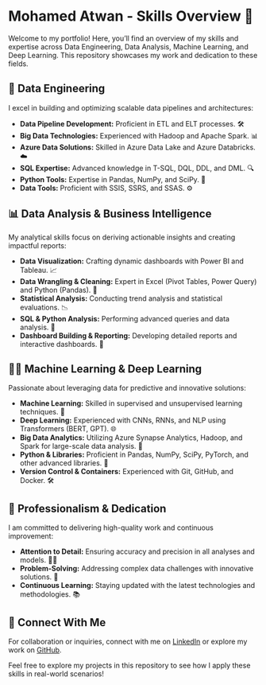 # Mohamed Atwan - Skills Overview 🌟

Welcome to my portfolio! Here, you’ll find an overview of my skills and expertise across Data Engineering, Data Analysis, Machine Learning, and Deep Learning. This repository showcases my work and dedication to these fields.

## 🚀 Data Engineering

I excel in building and optimizing scalable data pipelines and architectures:

- **Data Pipeline Development:** Proficient in ETL and ELT processes. 🛠️
- **Big Data Technologies:** Experienced with Hadoop and Apache Spark. 📊
- **Azure Data Solutions:** Skilled in Azure Data Lake and Azure Databricks. ☁️
- **SQL Expertise:** Advanced knowledge in T-SQL, DQL, DDL, and DML. 🔍
- **Python Tools:** Expertise in Pandas, NumPy, and SciPy. 🐍
- **Data Tools:** Proficient with SSIS, SSRS, and SSAS. ⚙️

## 📊 Data Analysis & Business Intelligence

My analytical skills focus on deriving actionable insights and creating impactful reports:

- **Data Visualization:** Crafting dynamic dashboards with Power BI and Tableau. 📈
- **Data Wrangling & Cleaning:** Expert in Excel (Pivot Tables, Power Query) and Python (Pandas). 🧹
- **Statistical Analysis:** Conducting trend analysis and statistical evaluations. 📉
- **SQL & Python Analysis:** Performing advanced queries and data analysis. 🔎
- **Dashboard Building & Reporting:** Developing detailed reports and interactive dashboards. 📑

## 🧑‍🔬 Machine Learning & Deep Learning

Passionate about leveraging data for predictive and innovative solutions:

- **Machine Learning:** Skilled in supervised and unsupervised learning techniques. 🤖
- **Deep Learning:** Experienced with CNNs, RNNs, and NLP using Transformers (BERT, GPT). 🌐
- **Big Data Analytics:** Utilizing Azure Synapse Analytics, Hadoop, and Spark for large-scale data analysis. 🧠
- **Python & Libraries:** Proficient in Pandas, NumPy, SciPy, PyTorch, and other advanced libraries. 🔬
- **Version Control & Containers:** Experienced with Git, GitHub, and Docker. 🛠️

## 🌟 Professionalism & Dedication

I am committed to delivering high-quality work and continuous improvement:

- **Attention to Detail:** Ensuring accuracy and precision in all analyses and models. 🕵️‍♂️
- **Problem-Solving:** Addressing complex data challenges with innovative solutions. 🧩
- **Continuous Learning:** Staying updated with the latest technologies and methodologies. 📚

## 🔗 Connect With Me

For collaboration or inquiries, connect with me on [LinkedIn](https://www.linkedin.com/in/mo7amed3twan) or explore my work on [GitHub](https://github.com/MO7AMED3TWAN).

Feel free to explore my projects in this repository to see how I apply these skills in real-world scenarios!
